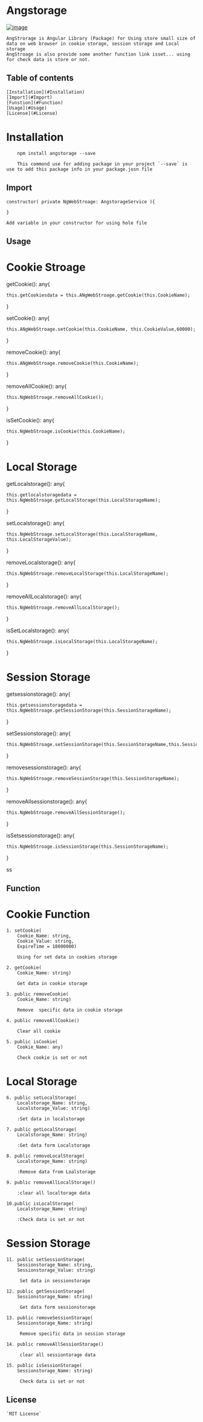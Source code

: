 # Angstorage

[![image](https://raw.githubusercontent.com/umagol/Angstorage/master/projects/angstoragetest/src/assets/logo.png)](https://github.com/umagol/Angstorage?tab=repositories)

    AngStrorage is Angular Library (Package) for Using store small size of data on web browser in cookie storage, session storage and Local storage 
    AngStroage is also provide some another function link isset... using for check data is store or not. 

## Table of contents
    [Installation](#Installation)
    [Import](#Import)
    [Funstion](#Function)
    [Usage](#Usage)
    [License](#License)

# Installation

        npm install angstorage --save

        This commond use for adding package in your project `--save` is use to add this package info in your package.josn file

## Import

    constructor( private NgWebStroage: AngstorageService ){

    }

    Add variable in your constructor for using hole file

## Usage


# Cookie Stroage


  getCookie(): any{

    this.getCookiesdata = this.ANgWebStroage.getCookie(this.CookieName);
 
  }

  setCookie(): any{

    this.ANgWebStroage.setCookie(this.CookieName, this.CookieValue,60000);
 
  }

  removeCookie(): any{

    this.ANgWebStroage.removeCookie(this.CookieName);
 
  }

  removeAllCookie(): any{

    this.NgWebStroage.removeAllCookie();
  
  }
  
  isSetCookie(): any{

    this.NgWebStroage.isCookie(this.CookieName);

  }


# Local Storage

  getLocalstorage(): any{

    this.getlocalstoragedata = this.NgWebStroage.getLocalStorage(this.LocalStorageName);
 
  }

  setLocalstorage(): any{
   
    this.NgWebStroage.setLocalStorage(this.LocalStorageName, this.LocalStorageValue);
 
  }

  removeLocalstorage(): any{

    this.NgWebStroage.removeLocalStorage(this.LocalStorageName);
  
  }

  removeAllLocalstorage(): any{

    this.NgWebStroage.removeAllLocalStorage();
 
  }

  isSetLocalstorage(): any{

    this.NgWebStroage.isLocalStorage(this.LocalStorageName);
 
  }


# Session Storage


  getsessionstorage(): any{

    this.getsessionstoragedata = this.NgWebStroage.getSessionStorage(this.SessionStorageName);
  
  }

  setSessionstorage(): any{

    this.NgWebStroage.setSessionStorage(this.SessionStorageName,this.SessionStorageValue);
  
  }

  removesessionstorage(): any{

    this.NgWebStroage.removeSessionStorage(this.SessionStorageName);
  
  }

  removeAllsessionstorage(): any{

    this.NgWebStroage.removeAllSessionStorage();
 
  }

  isSetsessionstorage(): any{

    this.NgWebStroage.isSessionStorage(this.SessionStorageName);
  
  }

ss


## Function

# Cookie Function

    1. setCookie(
        Cookie_Name: string,
        Cookie_Value: string,
        ExpireTime = 18000000)
        
        Using for set data in cookies storage

    2. getCookie(
        Cookie_Name: string)

        Get data in cookie storage

    3. public removeCookie(
        Cookie_Name: string)
        
        Remove  specific data in cookie storage
    
    4. public removeAllCookie()

        Clear all cookie 

    5. public isCookie(
        Cookie_Name: any)
 
        Check cookie is set or not



# Local Storage

    6. public setLocalStorage(
        Localstorage_Name: string,
        Localstorage_Value: string)

        :Set data in localstorage

    7. public getLocalStorage(
        Localstorage_Name: string)
        
        :Get data form Localstorage

    8. public removeLocalStorage(
        Localstorage_Name: string)
        
        :Remove data from Loalstorage

    9. public removeAllLocalStorage()

        :clear all localtorage data 

    10.public isLocalStorage(
        Localstorage_Name: string)
        
        :Check data is set or not


# Session Storage

    11. public setSessionStorage(
        Sessionstorage_Name: string,
        Sessionstorage_Value: string)

         Set data in sessionstorage

    12. public getSessionStorage(
        Sessionstorage_Name: string)

         Get data form sessionstorage

    13. public removeSessionStorage(
        Sessionstorage_Name: string)

         Remove specific data in session storage

    14. public removeAllSessionStorage()

         clear all sessiontorage data 

    15. public isSessionStorage(
        Sessionstorage_Name: string)

         Check data is set or not




## License

    `MIT License`

